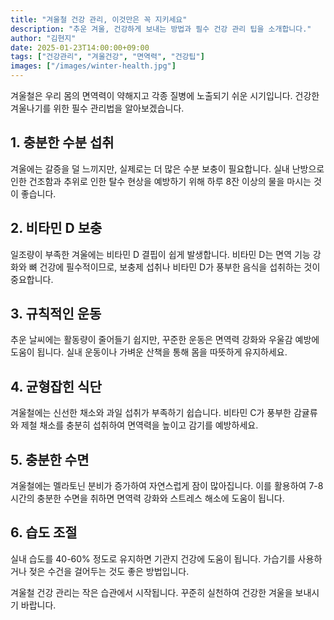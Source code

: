 ```yaml
---
title: "겨울철 건강 관리, 이것만은 꼭 지키세요"
description: "추운 겨울, 건강하게 보내는 방법과 필수 건강 관리 팁을 소개합니다."
author: "김현지"
date: 2025-01-23T14:00:00+09:00
tags: ["건강관리", "겨울건강", "면역력", "건강팁"]
images: ["/images/winter-health.jpg"]
---
```


겨울철은 우리 몸의 면역력이 약해지고 각종 질병에 노출되기 쉬운 시기입니다. 건강한 겨울나기를 위한 필수 관리법을 알아보겠습니다.

## 1. 충분한 수분 섭취

겨울에는 갈증을 덜 느끼지만, 실제로는 더 많은 수분 보충이 필요합니다. 실내 난방으로 인한 건조함과 추위로 인한 탈수 현상을 예방하기 위해 하루 8잔 이상의 물을 마시는 것이 좋습니다.

## 2. 비타민 D 보충

일조량이 부족한 겨울에는 비타민 D 결핍이 쉽게 발생합니다. 비타민 D는 면역 기능 강화와 뼈 건강에 필수적이므로, 보충제 섭취나 비타민 D가 풍부한 음식을 섭취하는 것이 중요합니다.

## 3. 규칙적인 운동

추운 날씨에는 활동량이 줄어들기 쉽지만, 꾸준한 운동은 면역력 강화와 우울감 예방에 도움이 됩니다. 실내 운동이나 가벼운 산책을 통해 몸을 따뜻하게 유지하세요.

## 4. 균형잡힌 식단

겨울철에는 신선한 채소와 과일 섭취가 부족하기 쉽습니다. 비타민 C가 풍부한 감귤류와 제철 채소를 충분히 섭취하여 면역력을 높이고 감기를 예방하세요.

## 5. 충분한 수면

겨울철에는 멜라토닌 분비가 증가하여 자연스럽게 잠이 많아집니다. 이를 활용하여 7-8시간의 충분한 수면을 취하면 면역력 강화와 스트레스 해소에 도움이 됩니다.

## 6. 습도 조절

실내 습도를 40-60% 정도로 유지하면 기관지 건강에 도움이 됩니다. 가습기를 사용하거나 젖은 수건을 걸어두는 것도 좋은 방법입니다.

겨울철 건강 관리는 작은 습관에서 시작됩니다. 꾸준히 실천하여 건강한 겨울을 보내시기 바랍니다. 